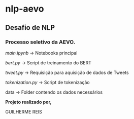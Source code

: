 # nlp-aevo

## Desafio de NLP

### Processo seletivo da AEVO.

*main.ipynb* -> Notebooks principal

*bert.py* -> Script de treinamento do BERT

*tweet.py* -> Requisição para aquisição de dados de Tweets

*tokenization.py* -> Script de tokenização

data -> Folder contendo os dados necessários

**Projeto realizado por,**

GUILHERME REIS
